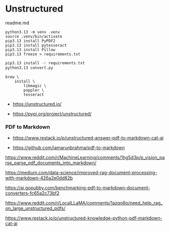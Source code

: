 # Unstructured

readme.md

```shell
python3.13 -m venv .venv
source .venv/bin/activate
pip3.13 install PyPDF2
pip3.13 install pytesseract
pip3.13 install Pillow
pip3.13 freeze > requirements.txt
```

```bash
pip3.13 install -r requirements.txt
python3.13 convert.py
```

```shell
brew \
    install \
        libmagic \
        poppler \
        tesseract
```

*   https://unstructured.io/

*   https://pypi.org/project/unstructured/

### PDF to Markdown

*   https://www.restack.io/p/unstructured-answer-pdf-to-markdown-cat-ai

*   https://github.com/iamarunbrahma/pdf-to-markdown

https://www.reddit.com/r/MachineLearning/comments/1hg5d3p/p_vision_parse_parse_pdf_documents_into_markdown/

https://medium.com/data-science/improved-rag-document-processing-with-markdown-426a2e0dd82b

https://ai.gopubby.com/benchmarking-pdf-to-markdown-document-converters-fc65a2c73bf2

https://www.reddit.com/r/LocalLLaMA/comments/1azqo6p/need_help_rag_on_large_unstructured_pdfs/

https://www.restack.io/p/unstructured-knowledge-python-pdf-markdown-cat-ai



